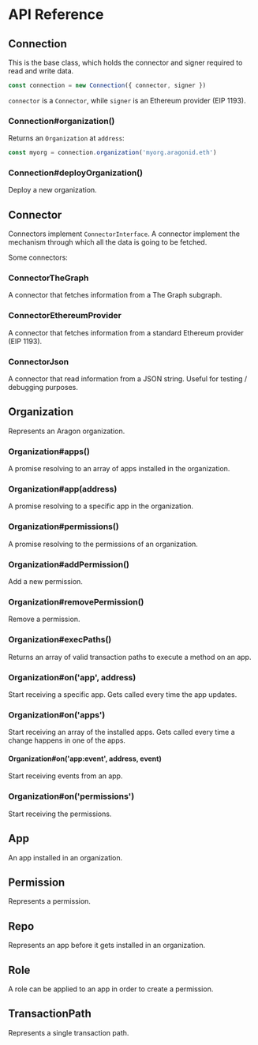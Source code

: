 # API Reference

## Connection

This is the base class, which holds the connector and signer required to read and write data.

```js
const connection = new Connection({ connector, signer })
```

`connector` is a `Connector`, while `signer` is an Ethereum provider (EIP 1193).

### Connection#organization()

Returns an `Organization` at `address`:

```js
const myorg = connection.organization('myorg.aragonid.eth')
```

### Connection#deployOrganization()

Deploy a new organization.

## Connector

Connectors implement `ConnectorInterface`. A connector implement the mechanism through which all the data is going to be fetched.

Some connectors:

### ConnectorTheGraph

A connector that fetches information from a The Graph subgraph.

### ConnectorEthereumProvider

A connector that fetches information from a standard Ethereum provider (EIP 1193).

### ConnectorJson

A connector that read information from a JSON string. Useful for testing / debugging purposes.

## Organization

Represents an Aragon organization.

### Organization#apps()

A promise resolving to an array of apps installed in the organization.

### Organization#app(address)

A promise resolving to a specific app in the organization.

### Organization#permissions()

A promise resolving to the permissions of an organization.

### Organization#addPermission()

Add a new permission.

### Organization#removePermission()

Remove a permission.

### Organization#execPaths()

Returns an array of valid transaction paths to execute a method on an app.

### Organization#on('app', address)

Start receiving a specific app. Gets called every time the app updates.

### Organization#on('apps')

Start receiving an array of the installed apps. Gets called every time a change happens in one of the apps.

#### Organization#on('app:event', address, event)

Start receiving events from an app.

### Organization#on('permissions')

Start receiving the permissions.

## App

An app installed in an organization.

## Permission

Represents a permission.

## Repo

Represents an app before it gets installed in an organization.

## Role

A role can be applied to an app in order to create a permission.

## TransactionPath

Represents a single transaction path.
